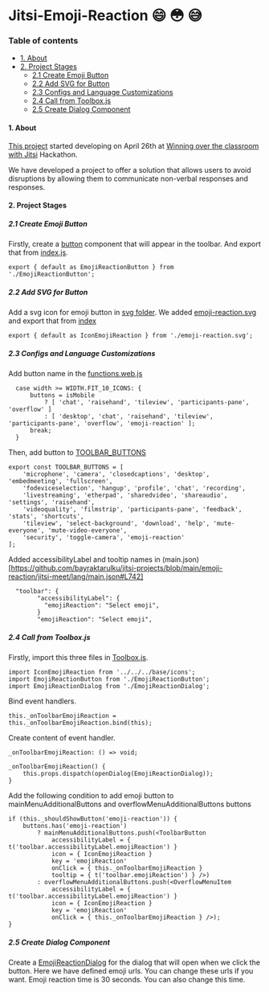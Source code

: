 # Jitsi-Emoji-Reaction :smile: :flushed: :sweat_smile:

### Table of contents

- [1. About](#1-about)
- [2. Project Stages](#2-project-stages)
  - [2.1 Create Emoji Button](#21-create-emoji-button)
  - [2.2 Add SVG for Button](#22-add-svg-for-button)
  - [2.3 Configs and Language Customizations](#23-configs-and-language-ustomizations)
  - [2.4 Call from Toolbox.js](#24-call-from-toolbox.js)
  - [2.5 Create Dialog Component](#25-create-dialog-component)

#### 1. About

[This project](https://platform-euhack21.bemyapp.com/#/projects/608acbb203a87f0019ef3f6a) started developing on April 26th at [Winning over the classroom with Jitsi](https://euhack21.bemyapp.com/) Hackathon.

We have developed a project to offer a solution that allows users to avoid disruptions by allowing them to communicate non-verbal responses and responses.

#### 2. Project Stages

##### 2.1 Create Emoji Button

Firstly, create a [button](https://github.com/bayraktarulku/jitsi-projects/blob/main/emoji-reaction/jitsi-meet/react/features/toolbox/components/web/EmojiReactionButton.js) component that will appear in the toolbar. And export that from [index.js](https://github.com/bayraktarulku/jitsi-projects/blob/main/emoji-reaction/jitsi-meet/react/features/toolbox/components/web/index.js).

```
export { default as EmojiReactionButton } from './EmojiReactionButton';
```

##### 2.2 Add SVG for Button

Add a svg icon for emoji button in [svg folder](https://github.com/bayraktarulku/jitsi-projects/tree/main/emoji-reaction/jitsi-meet/react/features/base/icons/svg). We added [emoji-reaction.svg](https://github.com/bayraktarulku/jitsi-projects/blob/main/emoji-reaction/jitsi-meet/react/features/base/icons/svg/emoji-reaction.svg)
and export that from [index](https://github.com/bayraktarulku/jitsi-projects/blob/main/emoji-reaction/jitsi-meet/react/features/base/icons/svg/index.js#L50)

```
export { default as IconEmojiReaction } from './emoji-reaction.svg';
```

##### 2.3 Configs and Language Customizations
Add button name in the [functions.web.js](https://github.com/bayraktarulku/jitsi-projects/blob/main/emoji-reaction/jitsi-meet/react/features/toolbox/functions.web.js#L31)
```
  case width >= WIDTH.FIT_10_ICONS: {
      buttons = isMobile
          ? [ 'chat', 'raisehand', 'tileview', 'participants-pane', 'overflow' ]
          : [ 'desktop', 'chat', 'raisehand', 'tileview', 'participants-pane', 'overflow', 'emoji-reaction' ];
      break;
  }
```
Then, add button to [TOOLBAR_BUTTONS](https://github.com/bayraktarulku/jitsi-projects/blob/main/emoji-reaction/jitsi-meet/react/features/base/config/constants.js#L22)
```
export const TOOLBAR_BUTTONS = [
    'microphone', 'camera', 'closedcaptions', 'desktop', 'embedmeeting', 'fullscreen',
    'fodeviceselection', 'hangup', 'profile', 'chat', 'recording',
    'livestreaming', 'etherpad', 'sharedvideo', 'shareaudio', 'settings', 'raisehand',
    'videoquality', 'filmstrip', 'participants-pane', 'feedback', 'stats', 'shortcuts',
    'tileview', 'select-background', 'download', 'help', 'mute-everyone', 'mute-video-everyone',
    'security', 'toggle-camera', 'emoji-reaction'
];
```
Added accessibilityLabel and tooltip names in (main.json)[https://github.com/bayraktarulku/jitsi-projects/blob/main/emoji-reaction/jitsi-meet/lang/main.json#L742]
```
  "toolbar": {
        "accessibilityLabel": {
          "emojiReaction": "Select emoji",
        }
        "emojiReaction": "Select emoji",
```        
##### 2.4 Call from Toolbox.js
Firstly, import this three files in [Toolbox.js](https://github.com/bayraktarulku/jitsi-projects/blob/main/emoji-reaction/jitsi-meet/react/features/toolbox/components/web/Toolbox.js).

```
import IconEmojiReaction from '../../../base/icons';
import EmojiReactionButton from './EmojiReactionButton';
import EmojiReactionDialog from './EmojiReactionDialog';
```
Bind event handlers.
```
this._onToolbarEmojiReaction = this._onToolbarEmojiReaction.bind(this);
```
Create content of event handler.
```
_onToolbarEmojiReaction: () => void;

_onToolbarEmojiReaction() {
    this.props.dispatch(openDialog(EmojiReactionDialog));
}
```

Add the following condition to add emoji button to mainMenuAdditionalButtons and overflowMenuAdditionalButtons buttons
```
if (this._shouldShowButton('emoji-reaction')) {
    buttons.has('emoji-reaction')
        ? mainMenuAdditionalButtons.push(<ToolbarButton
            accessibilityLabel = { t('toolbar.accessibilityLabel.emojiReaction') }
            icon = { IconEmojiReaction }
            key = 'emojiReaction'
            onClick = { this._onToolbarEmojiReaction }
            tooltip = { t('toolbar.emojiReaction') } />)
        : overflowMenuAdditionalButtons.push(<OverflowMenuItem
            accessibilityLabel = { t('toolbar.accessibilityLabel.emojiReaction') }
            icon = { IconEmojiReaction }
            key = 'emojiReaction'
            onClick = { this._onToolbarEmojiReaction } />);
}
```

##### 2.5 Create Dialog Component
Create a [EmojiReactionDialog](https://github.com/bayraktarulku/jitsi-projects/blob/main/emoji-reaction/jitsi-meet/react/features/toolbox/components/web/EmojiReactionDialog.js) for the dialog that will open when we click the button. Here we have defined emoji urls. You can change these urls if you want. Emoji reaction time is 30 seconds. You can also change this time.

